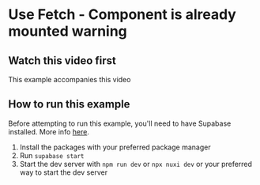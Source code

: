 # Use Fetch - Component is already mounted warning

## Watch this video first

This example accompanies this video

## How to run this example

Before attempting to run this example, you'll need to have Supabase installed. More info [here](https://supabase.com/docs/guides/cli/getting-started?queryGroups=platform&platform=macos).

1. Install the packages with your preferred package manager
2. Run `supabase start`
3. Start the dev server with `npm run dev` or `npx nuxi dev` or your preferred way to start the dev server
